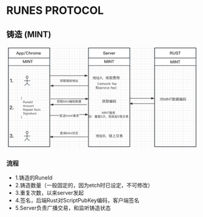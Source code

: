 # RUNES PROTOCOL

## 铸造 (MINT)

![](./runes-mint-process.png)

### 流程
- 1.铸造的RuneId
- 2.铸造数量（一般固定的，因为etch时已设定，不可修改）
- 3.重复次数，以来server发起
- 4.签名，后端Rust对ScriptPubKey编码，客户端签名
- 5.Server负责广播交易，和监听铸造状态



